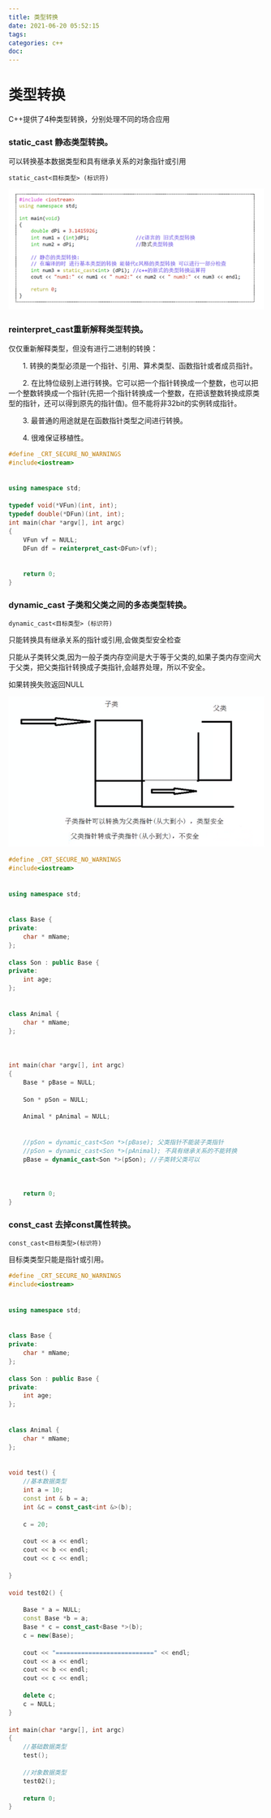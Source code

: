 ```yaml
---
title: 类型转换
date: 2021-06-20 05:52:15
tags:
categories: c++
doc:
---
```


# 类型转换

C++提供了4种类型转换，分别处理不同的场合应用

### static_cast 静态类型转换。

可以转换基本数据类型和具有继承关系的对象指针或引用

`static_cast<目标类型> (标识符)`

![1624139983807](/images/javawz/1624139983807.png)

### reinterpret_cast重新解释类型转换。



仅仅重新解释类型，但没有进行二进制的转换：

　　1. 转换的类型必须是一个指针、引用、算术类型、函数指针或者成员指针。

　　2. 在比特位级别上进行转换。它可以把一个指针转换成一个整数，也可以把一个整数转换成一个指针(先把一个指针转换成一个整数，在把该整数转换成原类型的指针，还可以得到原先的指针值)。但不能将非32bit的实例转成指针。

　　3. 最普通的用途就是在函数指针类型之间进行转换。

　　4. 很难保证移植性。

```cpp
#define _CRT_SECURE_NO_WARNINGS
#include<iostream>


using namespace std;

typedef void(*VFun)(int, int);
typedef double(*DFun)(int, int);
int main(char *argv[], int argc)
{
	VFun vf = NULL;
	DFun df = reinterpret_cast<DFun>(vf);


	return 0;
}

```



### dynamic_cast 子类和父类之间的多态类型转换。

`dynamic_cast<目标类型> (标识符)`

只能转换具有继承关系的指针或引用,会做类型安全检查

只能从子类转父类,因为一般子类内存空间是大于等于父类的,如果子类内存空间大于父类，把父类指针转换成子类指针,会越界处理，所以不安全。

如果转换失败返回NULL

![1624140927217](/images/javawz/1624140927217.png)

```cpp
#define _CRT_SECURE_NO_WARNINGS
#include<iostream>


using namespace std;


class Base {
private:
	char * mName;
};

class Son : public Base {
private:
	int age;
};


class Animal {
	char * mName;
};



int main(char *argv[], int argc)
{
	Base * pBase = NULL;

	Son * pSon = NULL;

	Animal * pAnimal = NULL;


	//pSon = dynamic_cast<Son *>(pBase); 父类指针不能装子类指针
	//pSon = dynamic_cast<Son *>(pAnimal); 不具有继承关系的不能转换
	pBase = dynamic_cast<Son *>(pSon); //子类转父类可以
	


	return 0;
}

```



### const_cast 去掉const属性转换。

`const_cast<目标类型>(标识符) `

目标类类型只能是指针或引用。



```cpp
#define _CRT_SECURE_NO_WARNINGS
#include<iostream>


using namespace std;


class Base {
private:
	char * mName;
};

class Son : public Base {
private:
	int age;
};


class Animal {
	char * mName;
};


void test() {
	//基本数据类型
	int a = 10;
	const int & b = a;
	int &c = const_cast<int &>(b);

	c = 20;

	cout << a << endl;
	cout << b << endl;
	cout << c << endl;

}

void test02() {
	
	Base * a = NULL;
	const Base *b = a;
	Base * c = const_cast<Base *>(b);
	c = new(Base);

	cout << "===========================" << endl;
	cout << a << endl;
	cout << b << endl;
	cout << c << endl;

	delete c;
	c = NULL;
}

int main(char *argv[], int argc)
{
	//基础数据类型
	test();

	//对象数据类型
	test02();

	return 0;
}

```


